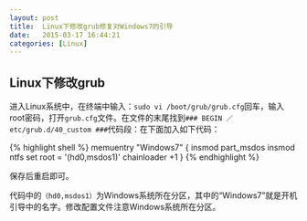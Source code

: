 ```yaml
---
layout: post
title:  Linux下修改grub修复对Windows7的引导
date:   2015-03-17 16:44:21
categories: [Linux]
---
```

## Linux下修改grub

进入Linux系统中，在终端中输入：`sudo vi /boot/grub/grub.cfg`回车，输入root密码，打开`grub.cfg`文件。在文件的末尾找到`### BEGIN ／etc/grub.d/40_custom ###`代码段：在下面加入如下代码：

{% highlight shell %}
memuentry "Windows7" {
  insmod part_msdos
  insmod ntfs
  set root = '(hd0,msdos1)'
  chainloader +1
}
{% endhighlight %}

保存后重启即可。

代码中的`（hd0,msdos1）`为Windows系统所在分区，其中的“Windows7”就是开机引导中的名字。修改配置文件注意Windows系统所在分区。

